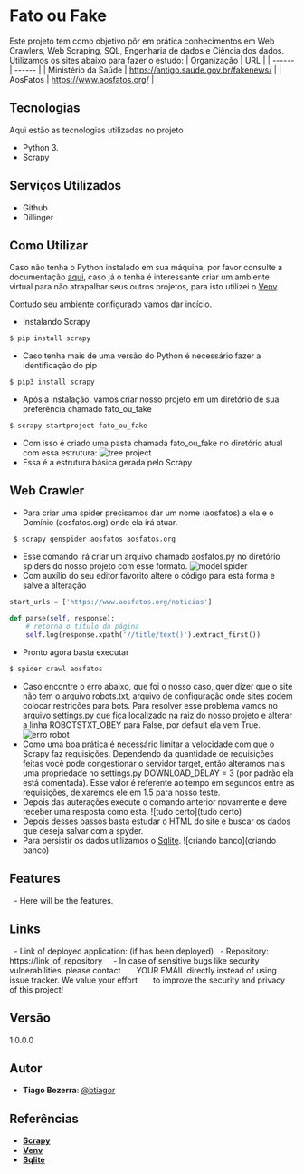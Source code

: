 # Fato ou Fake

Este projeto tem como objetivo pôr em prática conhecimentos em Web Crawlers, Web Scraping, SQL, Engenharia de dados e Ciência dos dados.
Utilizamos os sites abaixo para fazer o estudo:
| Organização | URL |
| ------ | ------ |
| Ministério da Saúde | https://antigo.saude.gov.br/fakenews/ |
| AosFatos | https://www.aosfatos.org/ |


## Tecnologias

Aqui estão as tecnologias utilizadas no projeto

* Python 3.
* Scrapy 


## Serviços Utilizados

* Github
* Dillinger

## Como Utilizar
Caso não tenha o Python instalado em sua máquina, por favor consulte a documentação [aqui], caso já o tenha é interessante criar um ambiente virtual para não atrapalhar seus outros projetos, para isto utilizei o [Venv].

Contudo seu ambiente configurado vamos dar incício.
* Instalando Scrapy
```python
$ pip install scrapy
```
* Caso tenha mais de uma versão do Python é necessário fazer a identificação do pip
```python
$ pip3 install scrapy
```
* Após a instalação, vamos criar nosso projeto em um diretório de sua preferência chamado fato_ou_fake
```python
$ scrapy startproject fato_ou_fake
```
* Com isso é criado uma pasta chamada fato_ou_fake no diretório atual com essa estrutura:
![tree project](tree_project)
* Essa é a estrutura básica gerada pelo Scrapy

## Web Crawler
* Para criar uma spider precisamos dar um nome (aosfatos) a ela e o Domínio (aosfatos.org) onde ela irá atuar.
```python
 $ scrapy genspider aosfatos aosfatos.org
```
* Esse comando irá criar um arquivo chamado aosfatos.py no diretório spiders do nosso projeto com esse formato.
![model spider](modelo_spider)
* Com auxílio do seu editor favorito altere o código para está forma e salve a alteração
```python
start_urls = ['https://www.aosfatos.org/noticias']

def parse(self, response):
    # retorna o título da página
    self.log(response.xpath('//title/text()').extract_first())
```
* Pronto agora basta executar
```python
$ spider crawl aosfatos
```
* Caso encontre o erro abaixo, que foi o nosso caso, quer dizer que o site não tem o arquivo robots.txt, arquivo de configuração onde sites podem colocar restrições para bots. Para resolver esse problema vamos no arquivo settings.py que fica localizado na raiz do nosso projeto e alterar a linha ROBOTSTXT_OBEY para False, por default ela vem True.
![erro robot](erro) 
* Como uma boa prática é necessário limitar a velocidade com que o Scrapy faz requisições. Dependendo da quantidade de requisições feitas você pode congestionar o servidor target, então alteramos mais uma propriedade no settings.py DOWNLOAD_DELAY = 3 (por padrão ela está comentada). Esse valor é referente ao tempo em segundos entre as requisições, deixaremos ele em 1.5 para nosso teste.
* Depois das auterações execute o comando anterior novamente e deve receber uma resposta como esta.
![tudo certo](tudo certo) 
* Depois desses passos basta estudar o HTML do site e buscar os dados que deseja salvar com a spyder.
* Para persistir os dados utilizamos o [Sqlite].
![criando banco](criando banco)



## Features

  - Here will be the features.


## Links

  - Link of deployed application: (if has been deployed)
  - Repository: https://link_of_repository
    - In case of sensitive bugs like security vulnerabilities, please contact
      YOUR EMAIL directly instead of using issue tracker. We value your effort
      to improve the security and privacy of this project!


## Versão

1.0.0.0


## Autor

* **Tiago Bezerra**: [@btiagor]

## Referências
* **[Scrapy]**
* **[Venv]**
* **[Sqlite]**

[//]: # (Estes são so links utilizados no corpo desse note e os sites de refeência para produzir o conteúdo.)
[aqui]: <https://www.python.org/doc/>
[@btiagor]: <https://github.com/btiagor>
[Venv]: <https://docs.python.org/3/tutorial/venv.html>
[Sqlite]: <https://www.sqlitetutorial.net/>
[Scrapy]: <https://www.tutorialspoint.com/scrapy/index.htm>
